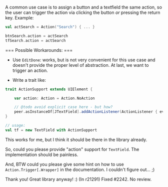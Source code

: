 A common use case is to assign a button and a textfield the same action, so the user can trigger the action via clicking the button *or* pressing the return key. Example:

```scala
val actSearch = Action("Search") { ... }

btnSearch.action = actSearch
tfSearch.action = actSearch
```

=== Possible Workarounds: ===

 * Use `EditDone`: works, but is not very convenient for this use case and doesn't provide the proper level of abstraction. At last, we want to trigger an action.

 * Write a trait like:

```scala
trait ActionSupport extends UIElement {

	var action: Action = Action.NoAction

	// @todo avoid explicit case here - but how?
	peer.asInstanceOf[JTextField].addActionListener(ActionListener { ev => action() })
}

// usage:
val tf = new TextField with ActionSupport
```

This works for me, but I think it should be there in the library already.

So, could you please provide "action" support for `TextField`. The implementation should be painless.

And, BTW could you please give some hint on how to use `Action.Trigger[.Wrapper]` in the documentation. I couldn't figure out... ;)

Thank you! Great library anyway! :)
(In r21291) Fixed #2242. No review.
